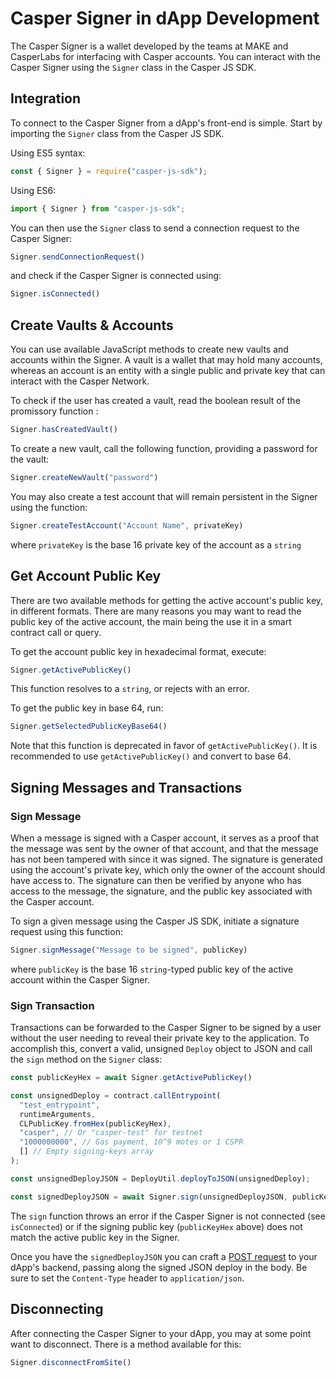 # Casper Signer in dApp Development

The Casper Signer is a wallet developed by the teams at MAKE and CasperLabs for interfacing with Casper accounts. You can interact with the Casper Signer using the `Signer` class in the Casper JS SDK.

## Integration

To connect to the Casper Signer from a dApp's front-end is simple. Start by importing the `Signer` class from the Casper JS SDK.

Using ES5 syntax:

```javascript
const { Signer } = require("casper-js-sdk");
```

Using ES6:

```javascript
import { Signer } from "casper-js-sdk";
```

You can then use the `Signer` class to send a connection request to the Casper Signer:

```javascript
Signer.sendConnectionRequest()
```

and check if the Casper Signer is connected using:

```javascript
Signer.isConnected()
```

## Create Vaults & Accounts

You can use available JavaScript methods to create new vaults and accounts within the Signer. A vault is a wallet that may hold many accounts, whereas an account is an entity with a single public and private key that can interact with the Casper Network.

To check if the user has created a vault, read the boolean result of the promissory function :

```javascript
Signer.hasCreatedVault()
```

To create a new vault, call the following function, providing a password for the vault:

```javascript
Signer.createNewVault("password")
```

You may also create a test account that will remain persistent in the Signer using the function:

```javascript
Signer.createTestAccount("Account Name", privateKey)
```

where `privateKey` is the base 16 private key of the account as a `string`

## Get Account Public Key

There are two available methods for getting the active account's public key, in different formats. There are many reasons you may want to read the public key of the active account, the main being the use it in a smart contract call or query. 

To get the account public key in hexadecimal format, execute:

```javascript
Signer.getActivePublicKey()
```

This function resolves to a `string`, or rejects with an error.

To get the public key in base 64, run:

```javascript
Signer.getSelectedPublicKeyBase64()
```

Note that this function is deprecated in favor of `getActivePublicKey()`. It is recommended to use `getActivePublicKey()` and convert to base 64.

## Signing Messages and Transactions

### Sign Message

When a message is signed with a Casper account, it serves as a proof that the message was sent by the owner of that account, and that the message has not been tampered with since it was signed. The signature is generated using the account's private key, which only the owner of the account should have access to. The signature can then be verified by anyone who has access to the message, the signature, and the public key associated with the Casper account.

To sign a given message using the Casper JS SDK, initiate a signature request using this function:

```javascript
Signer.signMessage("Message to be signed", publicKey)
```

where `publicKey` is the base 16 `string`-typed public key of the active account within the Casper Signer.

### Sign Transaction

Transactions can be forwarded to the Casper Signer to be signed by a user without the user needing to reveal their private key to the application. To accomplish this, convert a valid, unsigned `Deploy` object to JSON and call the `sign` method on the `Signer` class:

```javascript
const publicKeyHex = await Signer.getActivePublicKey()

const unsignedDeploy = contract.callEntrypoint(
  "test_entrypoint",
  runtimeArguments,
  CLPublicKey.fromHex(publicKeyHex),
  "casper", // Or "casper-test" for testnet
  "1000000000", // Gas payment, 10^9 motes or 1 CSPR
  [] // Empty signing-keys array
);

const unsignedDeployJSON = DeployUtil.deployToJSON(unsignedDeploy);

const signedDeployJSON = await Signer.sign(unsignedDeployJSON, publicKeyHex)
```

The `sign` function throws an error if the Casper Signer is not connected (see `isConnected`) or if the signing public key (`publicKeyHex` above) does not match the active public key in the Signer.

Once you have the `signedDeployJSON` you can craft a [POST request](https://developer.mozilla.org/en-US/docs/Web/HTTP/Methods/POST) to your dApp's backend, passing along the signed JSON deploy in the body. Be sure to set the `Content-Type` header to `application/json`.

## Disconnecting

After connecting the Casper Signer to your dApp, you may at some point want to disconnect. There is a method available for this:

```javascript
Signer.disconnectFromSite()
```

